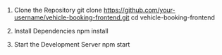 1. Clone the Repository
git clone https://github.com/your-username/vehicle-booking-frontend.git
cd vehicle-booking-frontend


2. Install Dependencies
npm install

3. Start the Development Server
npm start
